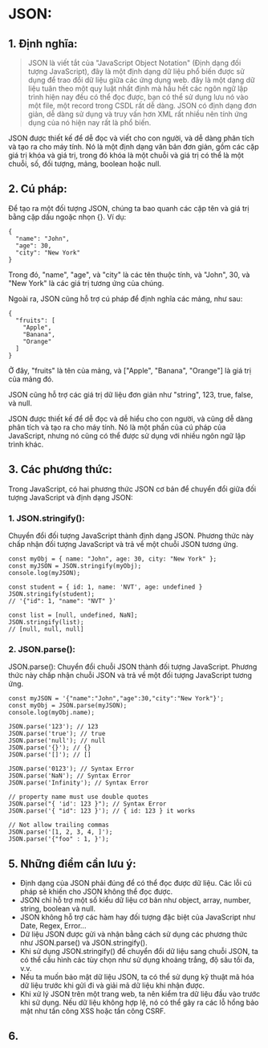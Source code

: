 # JSON:

## 1. Định nghĩa:
> JSON là viết tắt của "JavaScript Object Notation" (Định dạng đối tượng JavaScript), đây là một định dạng dữ liệu phổ biến được sử dụng để trao đổi dữ liệu giữa các ứng dụng web.  đây là một dạng dữ liệu tuân theo một quy luật nhất định mà hầu hết các ngôn ngữ lập trình hiện nay đều có thể đọc được, bạn có thể sử dụng lưu nó vào một file, một record trong CSDL rất dễ dàng. JSON có định dạng đơn giản, dễ dàng sử dụng và truy vấn hơn XML rất nhiều nên tính ứng dụng của nó hiện nay rất là phổ biến.

JSON được thiết kế để dễ đọc và viết cho con người, và dễ dàng phân tích và tạo ra cho máy tính. Nó là một định dạng văn bản đơn giản, gồm các cặp giá trị khóa và giá trị, trong đó khóa là một chuỗi và giá trị có thể là một chuỗi, số, đối tượng, mảng, boolean hoặc null.

## 2. Cú pháp:
Để tạo ra một đối tượng JSON, chúng ta bao quanh các cặp tên và giá trị bằng cặp dấu ngoặc nhọn {}. Ví dụ:
```
{
  "name": "John",
  "age": 30,
  "city": "New York"
}
```
Trong đó, "name", "age", và "city" là các tên thuộc tính, và "John", 30, và "New York" là các giá trị tương ứng của chúng.

Ngoài ra, JSON cũng hỗ trợ cú pháp để định nghĩa các mảng, như sau:
```
{
  "fruits": [
    "Apple",
    "Banana",
    "Orange"
  ]
}
```
Ở đây, "fruits" là tên của mảng, và ["Apple", "Banana", "Orange"] là giá trị của mảng đó.

JSON cũng hỗ trợ các giá trị dữ liệu đơn giản như "string", 123, true, false, và null.

JSON được thiết kế để dễ đọc và dễ hiểu cho con người, và cũng dễ dàng phân tích và tạo ra cho máy tính. Nó là một phần của cú pháp của JavaScript, nhưng nó cũng có thể được sử dụng với nhiều ngôn ngữ lập trình khác.

## 3. Các phương thức:
Trong JavaScript, có hai phương thức JSON cơ bản để chuyển đổi giữa đối tượng JavaScript và định dạng JSON:
### 1. JSON.stringify(): 
Chuyển đổi đối tượng JavaScript thành định dạng JSON. Phương thức này chấp nhận đối tượng JavaScript và trả về một chuỗi JSON tương ứng.
```
const myObj = { name: "John", age: 30, city: "New York" };
const myJSON = JSON.stringify(myObj);
console.log(myJSON);
```

```
const student = { id: 1, name: 'NVT', age: undefined }
JSON.stringify(student);
// '{"id": 1, "name": "NVT" }'
```

```
const list = [null, undefined, NaN];
JSON.stringify(list);
// [null, null, null]
```
### 2. JSON.parse():
JSON.parse(): Chuyển đổi chuỗi JSON thành đối tượng JavaScript. Phương thức này chấp nhận chuỗi JSON và trả về một đối tượng JavaScript tương ứng.
```
const myJSON = '{"name":"John","age":30,"city":"New York"}';
const myObj = JSON.parse(myJSON);
console.log(myObj.name);
```

```
JSON.parse('123'); // 123
JSON.parse('true'); // true
JSON.parse('null'); // null
JSON.parse('{}'); // {}
JSON.parse('[]'); // []
```

```
JSON.parse('0123'); // Syntax Error
JSON.parse('NaN'); // Syntax Error
JSON.parse('Infinity'); // Syntax Error
```

```
// property name must use double quotes
JSON.parse("{ 'id': 123 }"); // Syntax Error
JSON.parse('{ "id": 123 }'); // { id: 123 } it works
```

```
// Not allow trailing commas
JSON.parse('[1, 2, 3, 4, ]');
JSON.parse('{"foo" : 1, }');
```

## 5. Những điểm cần lưu ý:
- Định dạng của JSON phải đúng để có thể đọc được dữ liệu. Các lỗi cú pháp sẽ khiến cho JSON không thể đọc được.
- JSON chỉ hỗ trợ một số kiểu dữ liệu cơ bản như object, array, number, string, boolean và null.
- JSON không hỗ trợ các hàm hay đối tượng đặc biệt của JavaScript như Date, Regex, Error...
- Dữ liệu JSON được gửi và nhận bằng cách sử dụng các phương thức như JSON.parse() và JSON.stringify().
- Khi sử dụng JSON.stringify() để chuyển đổi dữ liệu sang chuỗi JSON, ta có thể cấu hình các tùy chọn như sử dụng khoảng trắng, độ sâu tối đa, v.v.
- Nếu ta muốn bảo mật dữ liệu JSON, ta có thể sử dụng kỹ thuật mã hóa dữ liệu trước khi gửi đi và giải mã dữ liệu khi nhận được.
- Khi xử lý JSON trên một trang web, ta nên kiểm tra dữ liệu đầu vào trước khi sử dụng. Nếu dữ liệu không hợp lệ, nó có thể gây ra các lỗ hổng bảo mật như tấn công XSS hoặc tấn công CSRF.

## 6. 
